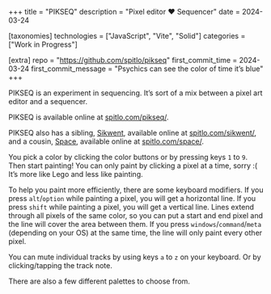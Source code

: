 +++
title = "PIKSEQ"
description = "Pixel editor ♥ Sequencer"
date = 2024-03-24

[taxonomies]
technologies = ["JavaScript", "Vite", "Solid"]
categories = ["Work in Progress"]

[extra]
repo = "https://github.com/spitlo/pikseq"
first_commit_time = 2024-03-24
first_commit_message = "Psychics can see the color of time it’s blue"
+++

PIKSEQ is an experiment in sequencing. It’s sort of a mix between a pixel art editor and a sequencer.

PIKSEQ is available online at [spitlo.com/pikseq/](https://spitlo.com/pikseq/).

PIKSEQ also has a sibling, [Sikwent](/code/sikwent/), available online at [spitlo.com/sikwent/](https://spitlo.com/sikwent/), and a cousin, [Space](/code/space/), available online at [spitlo.com/space/](https://spitlo.com/space/).

You pick a color by clicking the color buttons or by pressing keys `1` to `9`. Then start painting! You can only paint by clicking a pixel at a time, sorry :( It’s more like Lego and less like painting.

To help you paint more efficiently, there are some keyboard modifiers. If you press `alt`/`option` while painting a pixel, you will get a horizontal line. If you press `shift` while painting a pixel, you will get a vertical line. Lines extend through all pixels of the same color, so you can put a start and end pixel and the line will cover the area between them. If you press `windows`/`command`/`meta` (depending on your OS) at the same time, the line will only paint every other pixel.

You can mute individual tracks by using keys `a` to `z` on your keyboard. Or by clicking/tapping the track note.

There are also a few different palettes to choose from.
